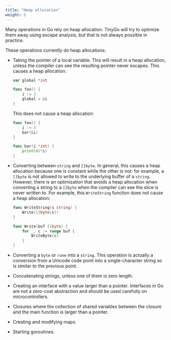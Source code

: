 ```yaml
---
title: "Heap allocation"
weight: 5
---
```


Many operations in Go rely on heap allocation. TinyGo will try to optimize them away using escape analysis, but that is not always possible in practice.

These operations currently do heap allocations:

* Taking the pointer of a local variable. This will result in a heap allocation, unless the compiler can see the resulting pointer never escapes. This causes a heap allocation:

    ```go
    var global *int
    
    func foo() {
        i := 3
        global = &i
    }
    ```

    This does not cause a heap allocation:

    ```go
    func foo() {
        i := 3
        bar(&i)
    }
    
    func bar(i *int) {
        println(*i)
    }
    ```

* Converting between `string` and `[]byte`. In general, this causes a heap allocation because one is constant while the other is not: for example, a `[]byte` is not allowed to write to the underlying buffer of a `string`. However, there is an optimization that avoids a heap allocation when converting a string to a `[]byte` when the compiler can see the slice is never written to. For example, this ``WriteString`` function does not cause a heap allocation:

    ```go
    func WriteString(s string) {
        Write([]byte(s))
    }
    
    func Write(buf []byte) {
        for _, c := range buf {
            WriteByte(c)
        }
    }
    ```

* Converting a `byte` or `rune` into a `string`. This operation is actually a conversion from a Unicode code point into a single-character string so is similar to the previous point.

* Concatenating strings, unless one of them is zero length.

* Creating an interface with a value larger than a pointer. Interfaces in Go are not a zero-cost abstraction and should be used carefully on microcontrollers.

* Closures where the collection of shared variables between the closure and the main function is larger than a pointer.

* Creating and modifying maps.

* Starting goroutines.
